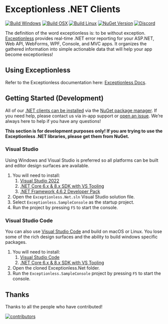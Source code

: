 # Exceptionless .NET Clients

[![Build Windows](https://github.com/exceptionless/Exceptionless.Net/workflows/Build%20Windows/badge.svg?branch=master)](https://github.com/Exceptionless/Exceptionless.Net/actions)
[![Build OSX](https://github.com/exceptionless/Exceptionless.Net/workflows/Build%20OSX/badge.svg)](https://github.com/Exceptionless/Exceptionless.Net/actions)
[![Build Linux](https://github.com/exceptionless/Exceptionless.Net/workflows/Build%20Linux/badge.svg)](https://github.com/Exceptionless/Exceptionless.Net/actions)
[![NuGet Version](http://img.shields.io/nuget/v/Exceptionless.svg?style=flat)](https://www.nuget.org/packages/Exceptionless/)
[![Discord](https://img.shields.io/discord/715744504891703319)](https://discord.gg/6HxgFCx)

The definition of the word exceptionless is: to be without exception. [Exceptionless](https://exceptionless.com/) provides real-time .NET error reporting for your ASP.NET, Web API, WebForms, WPF, Console, and MVC apps. It organizes the gathered information into simple actionable data that will help your app become exceptionless!

## Using Exceptionless

Refer to the Exceptionless documentation here: [Exceptionless Docs](https://exceptionless.com/docs/).

## Getting Started (Development)

All of our [.NET clients can be installed](https://www.nuget.org/profiles/exceptionless?showAllPackages=True) via the [NuGet package manager](https://docs.nuget.org/consume/Package-Manager-Dialog).
If you need help, please contact us via in-app support or
[open an issue](https://github.com/exceptionless/Exceptionless.Net/issues/new).
We’re always here to help if you have any questions!

**This section is for development purposes only! If you are trying to use the
Exceptionless .NET libraries, please get them from NuGet.**

### Visual Studio

Using Windows and Visual Studio is preferred so all platforms can be built and
editor design surfaces are available.

1. You will need to install:
   1. [Visual Studio 2022](https://visualstudio.microsoft.com/vs/community/)
   2. [.NET Core 6.x & 8.x SDK with VS Tooling](https://dotnet.microsoft.com/download)
   3. [.NET Framework 4.6.2 Developer Pack](https://dotnet.microsoft.com/download/dotnet-framework/net462)
2. Open the `Exceptionless.Net.sln` Visual Studio solution file.
3. Select `Exceptionless.SampleConsole` as the startup project.
4. Run the project by pressing `F5` to start the console.

### Visual Studio Code

You can also use [Visual Studio Code](https://code.visualstudio.com) and build
on macOS or Linux. You lose some of the rich design surfaces and the ability to
build windows specific packages.

1. You will need to install:
   1. [Visual Studio Code](https://code.visualstudio.com)
   2. [.NET Core 6.x & 8.x SDK with VS Tooling](https://dotnet.microsoft.com/download)
2. Open the cloned Exceptionless.Net folder.
3. Run the `Exceptionless.SampleConsole` project by pressing `F5` to start the console.

## Thanks

Thanks to all the people who have contributed!

[![contributors](https://contributors-img.web.app/image?repo=exceptionless/exceptionless.net)](https://github.com/exceptionless/exceptionless.net/graphs/contributors)
